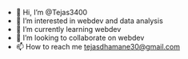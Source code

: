 - 👋 Hi, I’m @Tejas3400
- 👀 I’m interested in webdev and data analysis 
- 🌱 I’m currently learning webdev 
- 💞️ I’m looking to collaborate on webdev
- 📫 How to reach me tejasdhamane30@gmail.com

<!---
Tejas3400/Tejas3400 is a ✨ special ✨ repository because its `README.md` (this file) appears on your GitHub profile.
You can click the Preview link to take a look at your changes.
--->
